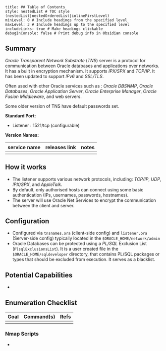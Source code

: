 ```table-of-contents
title: ## Table of Contents
style: nestedList # TOC style (nestedList|nestedOrderedList|inlineFirstLevel)
minLevel: 0 # Include headings from the specified level
maxLevel: 3 # Include headings up to the specified level
includeLinks: true # Make headings clickable
debugInConsole: false # Print debug info in Obsidian console
```

## Summary
*Oracle Transparent Network Substrate* (*TNS*) server is a protocol for communication between Oracle databases and applications over networks. It has a built in encryption mechanism. It supports *IPX/SPX* and *TCP/IP*. It has been updated to support *IPv6* and *SSL/TLS*. 

Often used with other Oracle services such as : *Oracle DBSNMP*, *Oracle Databases*, *Oracle Application Server*, *Oracle Enterprise Manager*, *Oracle Fusion Middleware*, and web servers.

Some older version of TNS have default passwords set.

**Standard Port:** 
- Listener : 1521/tcp (configurable)

**Version Names:** 

| service name | releases link | notes |
| ------------ | ------------- | ----- |
|              |               |       |
## How it works
- The listener supports various network protocols, including: *TCP/IP*, *UDP*, *IPX/SPX*, and *AppleTalk*.
- By default, only authorised hosts can connect using some basic authentication (IPs, usernames, passwords, hostnames).
- The server will use Oracle Net Services to encrypt the communication between the client and server.
## Configuration
- Configured via `tnsnames.ora` (client-side config) and `listener.ora` (Server-side config) typically located in the `$ORACLE_HOME/network/admin`
- Oracle Databases can be protected using a *PL/SQL* Exclusion List (`PlsqlExclusionsList`). It is a user created file in the `$ORACLE_HOME/sqldeveloper` directory, that contains PL/SQL packages or types that should be excluded from execution. It serves as a blacklist.

## Potential Capabilities
- 

## Enumeration Checklist

| Goal | Command(s) | Refs |
| ---- | ---------- | ---- |
|      |            |      |
### Nmap Scripts
- 